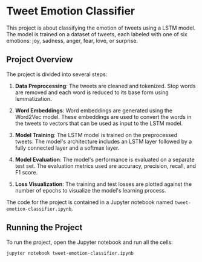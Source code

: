# Tweet Emotion Classifier

This project is about classifying the emotion of tweets using a LSTM model. The model is trained on a dataset of tweets, each labeled with one of six emotions: joy, sadness, anger, fear, love, or surprise.

## Project Overview

The project is divided into several steps:

1. **Data Preprocessing**: The tweets are cleaned and tokenized. Stop words are removed and each word is reduced to its base form using lemmatization.

2. **Word Embeddings**: Word embeddings are generated using the Word2Vec model. These embeddings are used to convert the words in the tweets to vectors that can be used as input to the LSTM model.

3. **Model Training**: The LSTM model is trained on the preprocessed tweets. The model's architecture includes an LSTM layer followed by a fully connected layer and a softmax layer.

4. **Model Evaluation**: The model's performance is evaluated on a separate test set. The evaluation metrics used are accuracy, precision, recall, and F1 score.

5. **Loss Visualization**: The training and test losses are plotted against the number of epochs to visualize the model's learning process.

The code for the project is contained in a Jupyter notebook named `tweet-emotion-classifier.ipynb`.

## Running the Project

To run the project, open the Jupyter notebook and run all the cells:

```bash
jupyter notebook tweet-emotion-classifier.ipynb
